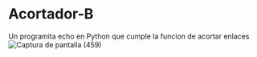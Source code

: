 # Acortador-B
Un programita echo en Python que cumple la funcion de acortar enlaces 
![Captura de pantalla (459)](https://user-images.githubusercontent.com/79738875/109403067-59efdd00-7918-11eb-9a22-d5149c139e4c.png)
